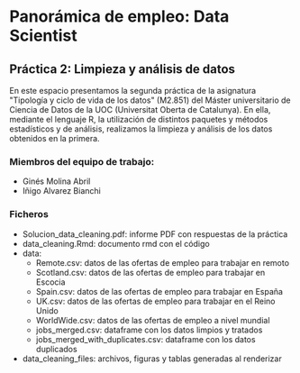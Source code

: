 # Panorámica de empleo: Data Scientist

## Práctica 2: Limpieza y análisis de datos

En este espacio presentamos la segunda práctica de la asignatura "Tipología y ciclo de vida de los datos" (M2.851) del Máster universitario de Ciencia de Datos de la UOC (Universitat Oberta de Catalunya). En ella, mediante el lenguaje R, la utilización de distintos paquetes y métodos estadísticos y de análisis, realizamos la limpieza y análisis de los datos obtenidos en la primera.

### Miembros del equipo de trabajo:

- Ginés Molina Abril
- Iñigo Alvarez Bianchi

### Ficheros
* Solucion_data_cleaning.pdf: informe PDF con respuestas de la práctica
* data_cleaning.Rmd: documento rmd con el código
* data:
    - Remote.csv: datos de las ofertas de empleo para trabajar en remoto
    - Scotland.csv: datos de las ofertas de empleo para trabajar en Escocia
    - Spain.csv: datos de las ofertas de empleo para trabajar en España
    - UK.csv: datos de las ofertas de empleo para trabajar en el Reino Unido
    - WorldWide.csv: datos de las ofertas de empleo a nivel mundial
    - jobs_merged.csv: dataframe con los datos limpios y tratados
    - jobs_merged_with_duplicates.csv: dataframe con los datos duplicados
* data_cleaning_files: archivos, figuras y tablas generadas al renderizar
